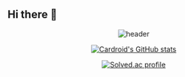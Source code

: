 

## Hi there 👋


<div align="center">

![header](https://capsule-render.vercel.app/api?type=waving&color=auto&height=300&section=header&text=WOO_JUN_GYU&fontSize=90)

<!--<table>
<tr>
<td align="center" colspan="2">

### ℹ️ Cards ℹ️

</td>
</tr>
---

<tr>
<td align="center" valign="top" width="58%">

</td>

<td align="center" valign="top" width="42%">

[![Solved.ac
프로필](http://mazassumnida.wtf/api/generate_badge?boj={dnwnsrb11})](https://solved.ac/{handle})

</td>
</tr>
</table>-->


[![Cardroid's GitHub stats](https://github-readme-stats.vercel.app/api?username=cardroid&count_private=true&show_icons=true&theme=radical)](https://github.com/cardroid)

[![Solved.ac profile](http://mazassumnida.wtf/api/v2/generate_badge?boj=carbonsix)](https://solved.ac/carbonsix)


<br/>






<!--
**Woojungyu/Woojungyu** is a ✨ _special_ ✨ repository because its `README.md` (this file) appears on your GitHub profile.

Here are some ideas to get you started:

- 🔭 I’m currently working on ...
- 🌱 I’m currently learning ...
- 👯 I’m looking to collaborate on ...
- 🤔 I’m looking for help with ...
- 💬 Ask me about ...
- 📫 How to reach me: ...
- 😄 Pronouns: ...
- ⚡ Fun fact: ...
-->
